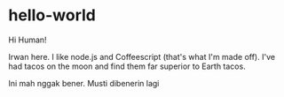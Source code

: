# hello-world

Hi Human!

Irwan here. I like node.js and Coffeescript (that's what I'm made off).
I've had tacos on the moon and find them far superior to Earth tacos.

Ini mah nggak bener. Musti dibenerin lagi
